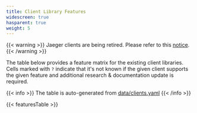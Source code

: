 ```yaml
---
title: Client Library Features
widescreen: true
hasparent: true
weight: 5
---
```


{{< warning >}}
Jaeger clients are being retired. Please refer to this [notice](../client-libraries/#deprecating-jaeger-clients).
{{< /warning >}}

The table below provides a feature matrix for the existing client libraries. Cells marked with `?` indicate that it's not known if the given client supports the given feature and additional research & documentation update is required.

{{< info >}}
The table is auto-generated from [data/clients.yaml](https://github.com/jaegertracing/documentation/blob/main/data/clients.yaml)
{{< /info >}}

{{< featuresTable >}}
